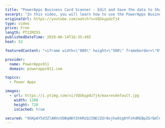 ```yaml
---
title: "PowerApps Business Card Scanner - Edit and Save the data to SharePoint"
excerpt: "In this video, you will learn how to use the PowerApps Business Card Scanner to scan cards with no effort. You will also see how to edit the scan results and Patch it to SharePoint. Very fun and cool.   April's video https://www.youtube.com/watch?v=zbOfgdrRRrk  My Video on Patch https://www.youtube.com/watch?v=gX5q_V3U8-s"
originalUrl: https://youtube.com/watch?v=VQGkypdzTj4
type: video
price: Free
length: PT22M25S
publishedDateTime: 2019-06-14T16:35:49Z
heat: 52

featuredContent: "<iframe width=\"800\" height=\"500\" frameborder=\"0\" src=\"https://www.youtube.com/embed/VQGkypdzTj4\" allow=\"accelerometer; autoplay; encrypted-media; gyroscope; picture-in-picture\" allowfullscreen></iframe>"

provider:
  name: PowerApps911
  domain: powerapps911.com

topics:
  - Power Apps

images:
  - url: https://i.ytimg.com/vi/VQGkypdzTj4/maxresdefault.jpg
    width: 1280
    height: 720
    isCached: true

secured: "9GKpAY5d3ZlANVsVDBqHDtShkMzQJINDJZUr8ojha0zg6YFzhdREBpZGrQdlC6furbgMCkP/TiOZU48aAdtjB8ydjU1mHbJ7nF2kMHMpysNjMP6hA8tnayfSiF2dVZuZ14izxwVNoZ0rF7UgmcO2HnUy9NNlMGPt+tAyRQljevFPRQalkcEq363pzIBgOB0vF8VZCBTx4yrXRQZK6d80p6lFIMdecwnHgVkedqKaJnxOoFD8vRFvGw9mVBzJ0lFqvQX/TxAobxkPPwaxV3nPUnwEtsJIG8v9I6dRzYh8xipFFH92UuuvdLH/1wf4m9ed4D9hCmaMzj7OnwDxprzS5t1njpTKZlJA5HsAWcaHS89d+gkHqXAXS6fTYa45tHrNo8RsgMH/ymKsdY34XO/4Nh0uAM0syfKV6hW5Xu18BSE=;u2R97mzv0s9kmXU0qxzIaQ=="
---
```



